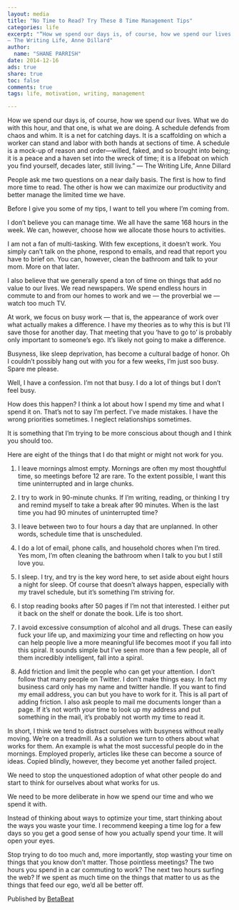 ```yaml
---
layout: media
title: "No Time to Read? Try These 8 Time Management Tips"
categories: life
excerpt: "“How we spend our days is, of course, how we spend our lives. What we do with this hour, and that one, is what we are doing. A schedule defends from chaos and whim. It is a net for catching days. It is a scaffolding on which a worker can stand and labor with both hands at sections of time. A schedule is a mock-up of reason and order—willed, faked, and so brought into being; it is a peace and a haven set into the wreck of time; it is a lifeboat on which you find yourself, decades later, still living.”
— The Writing Life, Anne Dillard"
author: 
  name: "SHANE PARRISH"
date: 2014-12-16
ads: true
share: true
toc: false
comments: true
tags: life, motivation, writing, management

---
```


How we spend our days is, of course, how we spend our lives. What we do with this hour, and that one, is what we are doing. A schedule defends from chaos and whim. It is a net for catching days. It is a scaffolding on which a worker can stand and labor with both hands at sections of time. A schedule is a mock-up of reason and order—willed, faked, and so brought into being; it is a peace and a haven set into the wreck of time; it is a lifeboat on which you find yourself, decades later, still living.”
— The Writing Life, Anne Dillard

People ask me two questions on a near daily basis. The first is how to find more time to read. The other is how we can maximize our productivity and better manage the limited time we have.

Before I give you some of my tips, I want to tell you where I’m coming from.

I don’t believe you can manage time. We all have the same 168 hours in the week. We can, however, choose how we allocate those hours to activities.

I am not a fan of multi-tasking. With few exceptions, it doesn’t work. You simply can’t talk on the phone, respond to emails, and read that report you have to brief on. You can, however, clean the bathroom and talk to your mom. More on that later.

I also believe that we generally spend a ton of time on things that add no value to our lives.
We read newspapers. We spend endless hours in commute to and from our homes to work and we — the proverbial we — watch too much TV.

At work, we focus on busy work — that is, the appearance of work over what actually makes a difference. I have my theories as to why this is but I’ll save those for another day. That meeting that you ‘have to go to’ is probably only important to someone’s ego. It’s likely not going to make a difference.

Busyness, like sleep deprivation, has become a cultural badge of honor. Oh I couldn’t possibly hang out with you for a few weeks, I’m just soo busy. Spare me please.

Well, I have a confession. I’m not that busy. I do a lot of things but I don’t feel busy.

How does this happen? I think a lot about how I spend my time and what I spend it on. That’s not to say I’m perfect. I’ve made mistakes. I have the wrong priorities sometimes. I neglect relationships sometimes.

It is something that I’m trying to be more conscious about though and I think you should too.

Here are eight of the things that I do that might or might not work for you.
1. I leave mornings almost empty. Mornings are often my most thoughtful time, so meetings before 12 are rare. To the extent possible, I want this time uninterrupted and in large chunks.

2. I try to work in 90-minute chunks. If I’m writing, reading, or thinking I try and remind myself to take a break after 90 minutes. When is the last time you had 90 minutes of uninterrupted time?

3. I leave between two to four hours a day that are unplanned. In other words, schedule time that is unscheduled.

4. I do a lot of email, phone calls, and household chores when I’m tired. Yes mom, I’m often cleaning the bathroom when I talk to you but I still love you.

5. I sleep. I try, and try is the key word here, to set aside about eight hours a night for sleep. Of course that doesn’t always happen, especially with my travel schedule, but it’s something I’m striving for.

6. I stop reading books after 50 pages if I’m not that interested. I either put it back on the shelf or donate the book. Life is too short.

7. I avoid excessive consumption of alcohol and all drugs. These can easily fuck your life up, and maximizing your time and reflecting on how you can help people live a more meaningful life becomes moot if you fall into this spiral. It sounds simple but I’ve seen more than a few people, all of them incredibly intelligent, fall into a spiral.

8. Add friction and limit the people who can get your attention. I don’t follow that many people on Twitter. I don’t make things easy. In fact my business card only has my name and twitter handle. If you want to find my email address, you can but you have to work for it. This is all part of adding friction. I also ask people to mail me documents longer than a page. If it’s not worth your time to look up my address and put something in the mail, it’s probably not worth my time to read it.

In short, I think we tend to distract ourselves with busyness without really moving. We’re on a treadmill.
As a solution we turn to others about what works for them. An example is what the most successful people do in the mornings. Employed properly, articles like these can become a source of ideas. Copied blindly, however, they become yet another failed project.

We need to stop the unquestioned adoption of what other people do and start to think for ourselves about what works for us.

We need to be more deliberate in how we spend our time and who we spend it with.

Instead of thinking about ways to optimize your time, start thinking about the ways you waste your time. I recommend keeping a time log for a few days so you get a good sense of how you actually spend your time. It will open your eyes.

Stop trying to do too much and, more importantly, stop wasting your time on things that you know don’t matter. Those pointless meetings? The two hours you spend in a car commuting to work? The next two hours surfing the web? If we spent as much time on the things that matter to us as the things that feed our ego, we’d all be better off.


Published by [BetaBeat](http://betabeat.com/2014/11/no-time-to-read-try-these-8-time-management-tips/)
